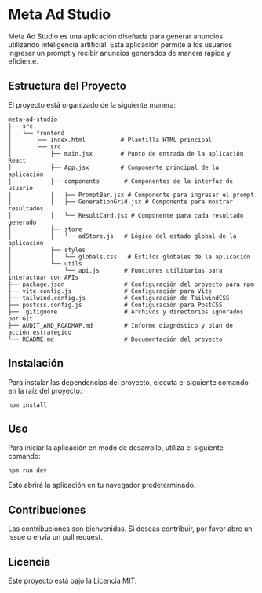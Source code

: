 # Meta Ad Studio

Meta Ad Studio es una aplicación diseñada para generar anuncios utilizando inteligencia artificial. Esta aplicación permite a los usuarios ingresar un prompt y recibir anuncios generados de manera rápida y eficiente.

## Estructura del Proyecto

El proyecto está organizado de la siguiente manera:

```
meta-ad-studio
├── src
│   └── frontend
│       ├── index.html          # Plantilla HTML principal
│       └── src
│           ├── main.jsx        # Punto de entrada de la aplicación React
│           ├── App.jsx         # Componente principal de la aplicación
│           ├── components       # Componentes de la interfaz de usuario
│           │   ├── PromptBar.jsx # Componente para ingresar el prompt
│           │   ├── GenerationGrid.jsx # Componente para mostrar resultados
│           │   └── ResultCard.jsx # Componente para cada resultado generado
│           ├── store
│           │   └── adStore.js   # Lógica del estado global de la aplicación
│           ├── styles
│           │   └── globals.css   # Estilos globales de la aplicación
│           └── utils
│               └── api.js       # Funciones utilitarias para interactuar con APIs
├── package.json                 # Configuración del proyecto para npm
├── vite.config.js               # Configuración para Vite
├── tailwind.config.js           # Configuración de TailwindCSS
├── postcss.config.js            # Configuración para PostCSS
├── .gitignore                   # Archivos y directorios ignorados por Git
├── AUDIT_AND_ROADMAP.md         # Informe diagnóstico y plan de acción estratégico
└── README.md                    # Documentación del proyecto
```

## Instalación

Para instalar las dependencias del proyecto, ejecuta el siguiente comando en la raíz del proyecto:

```
npm install
```

## Uso

Para iniciar la aplicación en modo de desarrollo, utiliza el siguiente comando:

```
npm run dev
```

Esto abrirá la aplicación en tu navegador predeterminado.

## Contribuciones

Las contribuciones son bienvenidas. Si deseas contribuir, por favor abre un issue o envía un pull request.

## Licencia

Este proyecto está bajo la Licencia MIT.
